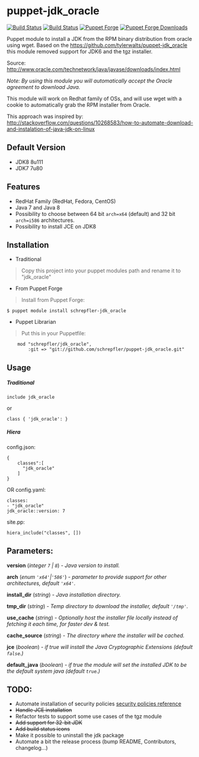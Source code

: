 # puppet-jdk_oracle
[![Build Status](https://travis-ci.org/schrepfler/puppet-jdk_oracle.svg?branch=master)](https://travis-ci.org/schrepfler/puppet-jdk_oracle)
[![Build Status](https://drone.io/github.com/schrepfler/puppet-jdk_oracle/status.png)](https://drone.io/github.com/schrepfler/puppet-jdk_oracle/latest)
[![Puppet Forge](https://img.shields.io/puppetforge/v/schrepfler/jdk_oracle.svg?style=flat)](https://forge.puppetlabs.com/schrepfler/jdk_oracle)
[![Puppet Forge Downloads](https://img.shields.io/puppetforge/dt/schrepfler/jdk_oracle.svg)](https://forge.puppetlabs.com/schrepfler/jdk_oracle)

Puppet module to install a JDK from the RPM binary distribution from oracle using wget.
Based on the https://github.com/tylerwalts/puppet-jdk_oracle this module removed support for JDK6 and the tgz installer.

Source: http://www.oracle.com/technetwork/java/javase/downloads/index.html

_Note:  By using this module you will automatically accept the Oracle agreement to download Java._

This module will work on Redhat family of OSs, and will use wget with a cookie to automatically grab the RPM installer from Oracle.

This approach was inspired by: http://stackoverflow.com/questions/10268583/how-to-automate-download-and-instalation-of-java-jdk-on-linux

Default Version
-----
* JDK8 8u111
* JDK7 7u80

Features
----
* RedHat Family (RedHat, Fedora, CentOS)
* Java 7 and Java 8
* Possibility to choose between 64 bit `arch=x64` (default) and 32 bit `arch=i586` architectures.
* Possibility to install JCE on JDK8

Installation
------

* Traditional
> Copy this project into your puppet modules path and rename it to "jdk_oracle"

* From Puppet Forge
> Install from Puppet Forge:
```
$ puppet module install schrepfler-jdk_oracle
```

* Puppet Librarian
> Put this in your Puppetfile:
```
    mod "schrepfler/jdk_oracle",
        :git => "git://github.com/schrepfler/puppet-jdk_oracle.git"
```

Usage
---

##### Traditional
```
include jdk_oracle
```
or
```
class { 'jdk_oracle': }
```


##### Hiera
config.json:
```
{
    classes":[
      "jdk_oracle"
    ]
}
```
OR
config.yaml:
```
classes:
- "jdk_oracle"
jdk_oracle::version: 7
```

site.pp:
```
hiera_include("classes", [])
```


Parameters:
----

**version** (*integer `7` | `8`*) - *Java version to install.*

**arch** (*enum `'x64'`|`'586'`*) - *parameter to provide support for other architectures, default `'x64'`.*

**install_dir** (*string*)
*- Java installation directory.*

**tmp_dir** (*string*)
*- Temp directory to download the installer, default `'/tmp'`.*

**use_cache** (*string*)
*- Optionally host the installer file locally instead of fetching it each time, for faster dev & test.*

**cache_source** (*string*)
*- The directory where the installer will be cached.*

**jce**  (*boolean*)
*- if true will install the Java Cryptographic Extensions (default `false`.)*

**default_java** (*boolean*)
*- if true the module will set the installed JDK to be the default system java (default `true`.)*

TODO:
---

* Automate installation of security policies  [security policies reference][]
* ~~Handle JCE installation~~
* Refactor tests to support some use cases of the tgz module
* ~~Add support for 32-bit JDK~~
* ~~Add build status icons~~
* Make it possible to uninstall the jdk package
* Automate a bit the release process (bump README, Contributors, changelog...)

[security policies reference]: https://docs.oracle.com/javase/7/docs/technotes/guides/security/PolicyFiles.html
